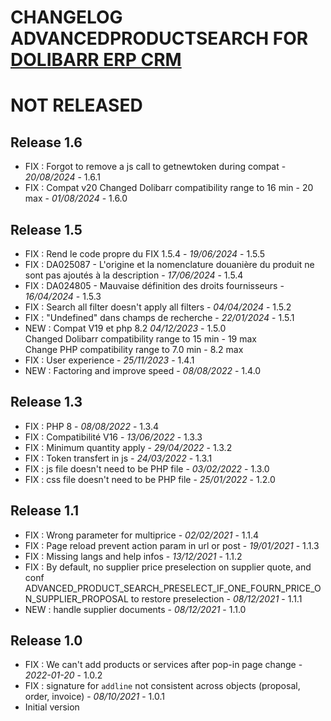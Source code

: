 # CHANGELOG ADVANCEDPRODUCTSEARCH FOR [DOLIBARR ERP CRM](https://www.dolibarr.org)


# NOT RELEASED



## Release 1.6

- FIX : Forgot to remove a js call to getnewtoken during compat - *20/08/2024* - 1.6.1
- FIX : Compat v20
  Changed Dolibarr compatibility range to 16 min - 20 max - *01/08/2024* - 1.6.0

## Release 1.5
- FIX : Rend le code propre du FIX 1.5.4 - *19/06/2024* - 1.5.5
- FIX : DA025087 - L'origine et la nomenclature douanière du produit ne sont pas ajoutés à la description - *17/06/2024* - 1.5.4
- FIX : DA024805 - Mauvaise définition des droits fournisseurs - *16/04/2024* - 1.5.3
- FIX : Search all filter doesn't apply all filters - *04/04/2024* - 1.5.2  
- FIX : "Undefined" dans champs de recherche - *22/01/2024* - 1.5.1  
- NEW : Compat V19 et php 8.2 *04/12/2023* - 1.5.0  
    Changed Dolibarr compatibility range to 15 min - 19 max  
    Change PHP compatibility range to 7.0 min - 8.2 max
- FIX : User experience - *25/11/2023* - 1.4.1
- NEW : Factoring and improve speed - *08/08/2022* - 1.4.0

## Release 1.3

- FIX : PHP 8 - *08/08/2022* - 1.3.4
- FIX : Compatibilité V16 - *13/06/2022* - 1.3.3
- FIX : Minimum quantity apply - *29/04/2022* - 1.3.2
- FIX : Token transfert in js - *24/03/2022* - 1.3.1
- FIX : js file doesn't need to be PHP file - *03/02/2022* - 1.3.0
- FIX : css file doesn't need to be PHP file - *25/01/2022* - 1.2.0

## Release 1.1

- FIX : Wrong parameter for multiprice - *02/02/2021* - 1.1.4
- FIX : Page reload prevent action param in url or post - *19/01/2021* - 1.1.3
- FIX : Missing langs and help infos - *13/12/2021* - 1.1.2
- FIX : By default, no supplier price preselection on supplier quote, and conf ADVANCED_PRODUCT_SEARCH_PRESELECT_IF_ONE_FOURN_PRICE_ON_SUPPLIER_PROPOSAL to restore preselection - *08/12/2021* - 1.1.1
- NEW : handle supplier documents - *08/12/2021* - 1.1.0

## Release 1.0

- FIX : We can't add products or services after pop-in page change - *2022-01-20* - 1.0.2
- FIX : signature for `addline` not consistent across objects (proposal, order, invoice) - *08/10/2021* - 1.0.1
- Initial version
